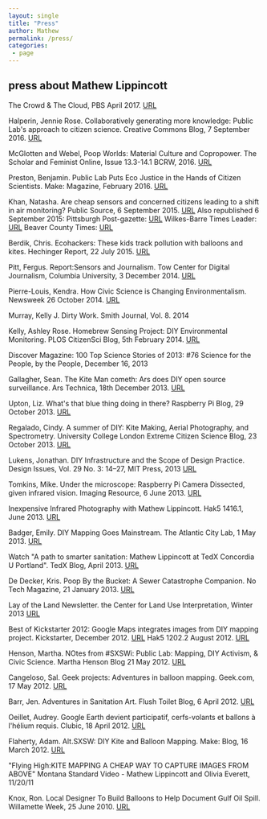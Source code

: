 ```yaml
---
layout: single
title: "Press"
author: Mathew
permalink: /press/
categories:
 - page
---
```


## press about Mathew Lippincott

The Crowd & The Cloud, PBS April 2017. [URL](http://crowdandcloud.org/watch-the-episodes/episode-one)

Halperin, Jennie Rose. Collaboratively generating more knowledge: Public Lab's approach to citizen science. Creative Commons Blog, 7 September 2016. [URL](https://creativecommons.org/2016/09/07/collaboratively-generating-knowledge/)

McGlotten and Webel, Poop Worlds: Material Culture and Copropower. The Scholar and Feminist Online, Issue 13.3-14.1 BCRW, 2016. [URL](http://sfonline.barnard.edu/traversing-technologies/poop-worlds-material-culture-and-copropower-shaka-mcglotten-scott-webel/)

Preston, Benjamin. Public Lab Puts Eco Justice in the Hands of Citizen Scientists. Make: Magazine, February 2016. [URL](http://makezine.com/2016/02/09/public-lab-puts-eco-justice-in-the-hands-citizen-scientists/)

Khan, Natasha. Are cheap sensors and concerned citizens leading to a shift in air monitoring? Public Source, 6 September 2015. [URL](http://publicsource.org/investigations/are-cheap-sensors-and-concerned-citizens-leading-shift-air-monitoring)
Also republished 6 September 2015: 
Pittsburgh Post-gazette: [URL](http://www.post-gazette.com/news/environment/2015/09/06/Citizens-monitoring-air-quality-with-affordable-sensors/stories/201509060076)
Wilkes-Barre Times Leader: [URL](http://timesleader.com/news/380660/are-cheap-sensors-concerned-citizens-leading-to-a-shift-in-air-monitoring)
Beaver County Times: [URL](http://www.timesonline.com/news/local_news/are-cheap-sensors-and-concerned-residents-leading-to-a-%20%20%20%20ft/article_e09e9e44-51d3-11e5-9ef7-47f9d330f5ce.html)

Berdik, Chris. Ecohackers: These kids track pollution with balloons and kites. Hechinger Report, 22 July 2015. [URL](http://hechingerreport.org/ecohackers-these-kids-track-pollution-with-balloons-and-kites/)

Pitt, Fergus. Report:Sensors and Journalism. Tow Center for Digital Journalism, Columbia University, 3 December 2014. [URL](http://towcenter.org/research/sensors-and-journalism/)

Pierre-Louis, Kendra. How Civic Science is Changing Environmentalism. Newsweek 26 October 2014. [URL](http://www.newsweek.com/2014/11/07/how-civic-science-changing-environmentalism-279777.html)
Murray, Kelly J. Dirty Work. Smith Journal, Vol. 8. 2014

Kelly, Ashley Rose. Homebrew Sensing Project: DIY Environmental Monitoring. PLOS CitizenSci Blog, 5th February 2014. [URL](http://blogs.plos.org/citizensci/2014/02/05/homebrew-sensing-project-diy-environmental-monitoring/)

Discover Magazine: 100 Top Science Stories of 2013: #76 Science for the People, by the People, December 16, 2013

Gallagher, Sean. The Kite Man cometh: Ars does DIY open source surveillance. Ars Technica, 18th December 2013. [URL](http://arstechnica.com/information-technology/2013/12/the-kite-man-cometh-ars-does-diy-open-source-aerial-surveillance/)

Upton, Liz. What's that blue thing doing in there? Raspberry Pi Blog, 29 October 2013. [URL](https://www.raspberrypi.org/blog/whats-that-blue-thing-doing-here/)

Regalado, Cindy. A summer of DIY: Kite Making, Aerial Photography, and Spectrometry. University College London Extreme Citizen Science Blog, 23 October 2013. [URL](https://uclexcites.wordpress.com/2013/10/23/a-summer-of-diy-kite-making-aerial-photography-and-spectrometry-part-1/)

Lukens, Jonathan. DIY Infrastructure and the Scope of Design Practice. Design Issues, Vol. 29 No. 3: 14–27, MIT Press, 2013 [URL](http://www.mitpressjournals.org/doi/abs/10.1162/DESI_a_00218)

Tomkins, Mike. Under the microscope: Raspberry Pi Camera Dissected, given infrared vision. Imaging Resource, 6 June 2013. [URL](https://www.imaging-resource.com/news/2013/06/06/under-the-microscope-raspberry-pi-camera-dissected-given-infrared-vision)

Inexpensive Infrared Photography with Mathew Lippincott. Hak5 1416.1, June 2013. [URL](https://youtu.be/w6ICgzEsag0)

Badger, Emily. DIY Mapping Goes Mainstream. The Atlantic City Lab, 1 May 2013. [URL](http://www.citylab.com/tech/2013/05/diy-mapping-goes-mainstream/5446/)


Watch "A path to smarter sanitation: Mathew Lippincott at TedX Concordia U Portland". TedX Blog, April 2013. [URL](http://tedxtalks.ted.com/video/Iconic-toilets-Mathew-Lippincot)

De Decker, Kris. Poop By the Bucket: A Sewer Catastrophe Companion. No Tech Magazine, 21 January 2013. [URL](http://www.notechmagazine.com/2013/01/poop-by-the-bucket-a-sewer-catastrophe-companion.html)

Lay of the Land Newsletter. the Center for Land Use Interpretation, Winter 2013 [URL](http://www.clui.org/newsletter/winter-2013/desert-research-station-report)

Best of Kickstarter 2012: Google Maps integrates images from DIY mapping project. Kickstarter, December 2012. [URL](https://www.kickstarter.com/year/2012#diy_mapping)
Hak5 1202.2 August 2012. [URL](https://www.youtube.com/watch?v=QF4NjbIEbW8)

Henson, Martha. NOtes from #SXSWi: Public Lab: Mapping, DIY Activism, & Civic Science. Martha Henson Blog 21 May 2012. [URL](https://marthasadie.wordpress.com/2012/05/21/public-lab-mapping-diy-activism-civic-science/)

Cangeloso, Sal. Geek projects: Adventures in balloon mapping. Geek.com, 17 May 2012. [URL](http://www.clubic.com/internet/univers-google/google-maps/actualite-487334-cartographie-google-earth-cerf-volants-ballons-helium.html)

Barr, Jen. Adventures in Sanitation Art. Flush Toilet Blog, 6 April 2012. [URL](http://flushtoiletblog.blogspot.com/2012/04/adventures-in-sanitation-art.html)

Oeillet, Audrey. Google Earth devient participatif, cerfs-volants et ballons à l'hélium requis. Clubic, 18 April 2012. [URL](http://www.clubic.com/internet/univers-google/google-maps/actualite-487334-cartographie-google-earth-cerf-volants-ballons-helium.html)

Flaherty, Adam. Alt.SXSW: DIY Kite and Balloon Mapping. Make: Blog, 16 March 2012. [URL](http://makezine.com/2012/03/16/alt-sxsw-diy-balloon-and-kite-mapping/)

"Flying High:KITE MAPPING A CHEAP WAY TO CAPTURE IMAGES FROM ABOVE" Montana Standard Video - Mathew Lippincott and Olivia Everett, 11/20/11

Knox, Ron. Local Designer To Build Balloons to Help Document Gulf Oil Spill. Willamette Week, 25 June 2010. [URL](http://makezine.com/2016/02/09/public-lab-puts-eco-justice-in-the-hands-citizen-scientists/)






